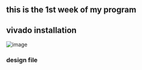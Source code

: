 ## this is the 1st week of my program 
## vivado installation

![image](https://user-images.githubusercontent.com/117361312/199718681-600936b2-2de0-47ac-af59-e220419bc1e1.png)

###  design file


